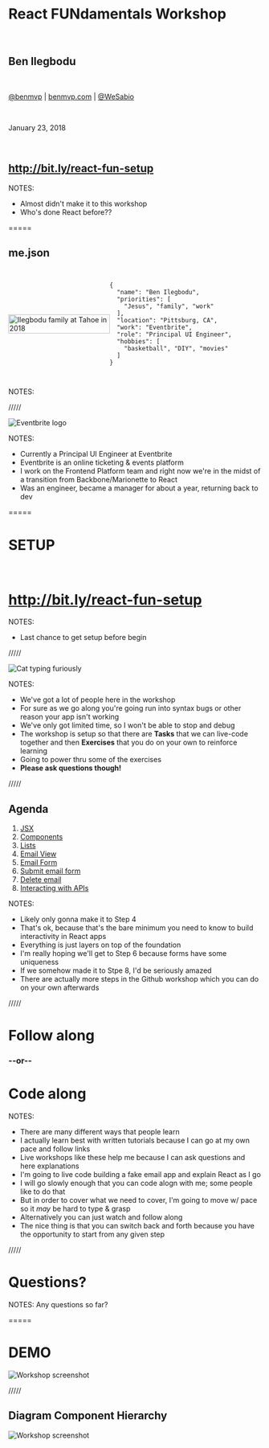 # React FUNdamentals Workshop

<br />

## Ben Ilegbodu

<br />

[@benmvp](https://twitter.com/benmvp) | [benmvp.com](/) | [@WeSabio](https://twitter.com/WeSabio) 

<br />

January 23, 2018  

<br />

## http://bit.ly/react-fun-setup

NOTES:
- Almost didn't make it to this workshop
- Who's done React before??

=====

## me.json

<div style="display:flex;align-items:center">
	<div style="flex:0 0 40%;">
		<img src="../../img/family-tahoe-2018-selfie.jpg" style="width:100%;height:auto" alt="Ilegbodu family at Tahoe in 2018" />
	</div>
	<div style="flex:0 0 50%;">
		<pre class="large"><code class="lang-json">
{
  "name": "Ben Ilegbodu",
  "priorities": [
    "Jesus", "family", "work"
  ],
  "location": "Pittsburg, CA",
  "work": "Eventbrite",
  "role": "Principal UI Engineer",
  "hobbies": [
    "basketball", "DIY", "movies"
  ]
}
			</code></pre>
	</div>
</div>

NOTES:

/////

![Eventbrite logo](../../img/eventbrite/wordmark-orange.png)
<!-- .element: style="border: 0; background: none; margin: 0; box-shadow: none;" -->

NOTES:
- Currently a Principal UI Engineer at Eventbrite
- Eventbrite is an online ticketing & events platform
- I work on the Frontend Platform team and right now we're in the midst of a transition from Backbone/Marionette to React
- Was an engineer, became a manager for about a year, returning back to dev

=====

# SETUP

<br />

# http://bit.ly/react-fun-setup

NOTES:
- Last chance to get setup before begin

/////

![Cat typing furiously](../../img/giphy/cat-typing-fast.gif)
<!-- .element: style="width:50%" -->

NOTES:
- We've got a lot of people here in the workshop
- For sure as we go along you're going run into syntax bugs or other reason your app isn't working
- We've only got limited time, so I won't be able to stop and debug
- The workshop is setup so that there are **Tasks** that we can live-code together and then **Exercises** that you do on your own to reinforce learning
- Going to power thru some of the exercises
- **Please ask questions though!**

/////

## Agenda

1. [JSX](https://github.com/benmvp/react-workshop/blob/master/01-jsx/)
1. [Components](https://github.com/benmvp/react-workshop/blob/master/02-components/)
1. [Lists](https://github.com/benmvp/react-workshop/blob/master/03-lists/)
1. [Email View](https://github.com/benmvp/react-workshop/blob/master/04-email-view/)
1. [Email Form](https://github.com/benmvp/react-workshop/blob/master/05-email-form/)
1. [Submit email form](https://github.com/benmvp/react-workshop/blob/master/06-submit-email-form/)
1. [Delete email](https://github.com/benmvp/react-workshop/blob/master/07-delete-email/)
1. [Interacting with APIs](https://github.com/benmvp/react-workshop/blob/master/08-api/)

NOTES:
- Likely only gonna make it to Step 4
- That's ok, because that's the bare minimum you need to know to build interactivity in React apps
- Everything is just layers on top of the foundation
- I'm really hoping we'll get to Step 6 because forms have some uniqueness
- If we somehow made it to Stpe 8, I'd be seriously amazed
- There are actually more steps in the Github workshop which you can do on your own afterwards

/////

# Follow along

### --or--

# Code along

NOTES:
- There are many different ways that people learn
- I actually learn best with written tutorials because I can go at my own pace and follow links
- Live workshops like these help me because I can ask questions and here explanations
- I'm going to live code building a fake email app and explain React as I go
- I will go slowly enough that you can code alogn with me; some people like to do that
- But in order to cover what we need to cover, I'm going to move w/ pace so it _may_ be hard to type & grasp
- Alternatively you can just watch and follow along
- The nice thing is that you can switch back and forth because you have the opportunity to start from any given step

/////

# Questions?

NOTES:
Any questions so far?

=====

# DEMO

![Workshop screenshot](../../img/react/workshop-screenshot.png)
<!-- .element: style="width:65%" -->

/////

## Diagram Component Hierarchy

![Workshop screenshot](../../img/react/workshop-screenshot.png)
<!-- .element: style="width:65%" -->

<div class="code-highlight fragment current-visible" style="height: 810px; top: 133px; left: 310px; width: 560px"></div>
<div class="code-highlight fragment current-visible" style="height: 103px; top: 383px; left: 310px; width: 560px"></div>
<div class="code-highlight fragment current-visible" style="height: 810px; top: 133px; left: 860px; width: 685px"></div>


=====

# Let's get started!

=====

# More functionality

- Redux
- Testing
- Routing
- Animation
- Form validation
- Server rendering

=====

![Jack Sparrow Thanks](../../img/giphy/thanks-jack-sparrow.gif)
<!-- .element: style="width: 50%" -->

## Ben Ilegbodu

[benmvp.com](/) | [@benmvp](https://twitter.com/benmvp) | [ben@benmvp.com](mailto:ben@benmvp.com)  
[github/benmvp](https://github.com/benmvp)
<br /><br />

Ask me anything! [benmvp.com/ama](http://www.benmvp.com/ama/)

NOTES:
- So that's it!
- Slides are available on Twitter and Blog
- Ask questions on Twitter, via email or AMA!
- Better yet, just come up to me during the breaks - it can be awkward or cool, it doesn't matter
- Just not awkward in the bathroom; that's off limits
- And don't let me know you're a Jazz fan
- Thanks!

